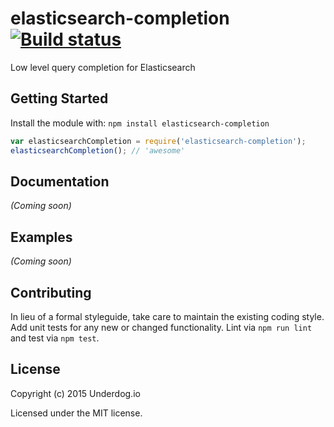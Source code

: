 # elasticsearch-completion [![Build status](https://travis-ci.org/underdogio/elasticsearch-completion.png?branch=master)](https://travis-ci.org/underdogio/elasticsearch-completion)

Low level query completion for Elasticsearch

## Getting Started
Install the module with: `npm install elasticsearch-completion`

```js
var elasticsearchCompletion = require('elasticsearch-completion');
elasticsearchCompletion(); // 'awesome'
```

## Documentation
_(Coming soon)_

## Examples
_(Coming soon)_

## Contributing
In lieu of a formal styleguide, take care to maintain the existing coding style. Add unit tests for any new or changed functionality. Lint via `npm run lint` and test via `npm test`.

## License
Copyright (c) 2015 Underdog.io

Licensed under the MIT license.
